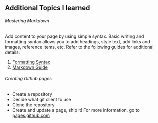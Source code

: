 ## Additional Topics I learned

###### Mastering Markdown
Add content to your page by using simple syntax. Basic writing and formatting syntax allows you to add headings, style text, add links and images, reference items, etc.
Refer to the following guides for additional details:
1. [Formatting Syntax](https://docs.github.com/en/get-started/writing-on-github/getting-started-with-writing-and-formatting-on-github/basic-writing-and-formatting-syntax)
2. [Markdown Guide](https://ehammes.github.io/reading-notes/growth-mindset) 

###### Creating Github pages
- Create a repository
- Decide what git client to use
- Clone the repository
- Create and update a page, ship it!
For more information, go to [pages.github.com](https://pages.github.com/)
